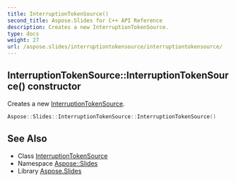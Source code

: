 ```yaml
---
title: InterruptionTokenSource()
second_title: Aspose.Slides for C++ API Reference
description: Creates a new InterruptionTokenSource.
type: docs
weight: 27
url: /aspose.slides/interruptiontokensource/interruptiontokensource/
---
```

## InterruptionTokenSource::InterruptionTokenSource() constructor


Creates a new [InterruptionTokenSource](../).

```cpp
Aspose::Slides::InterruptionTokenSource::InterruptionTokenSource()
```

## See Also

* Class [InterruptionTokenSource](../)
* Namespace [Aspose::Slides](../../)
* Library [Aspose.Slides](../../../)